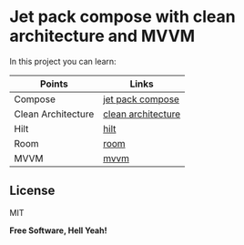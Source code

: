 # Jet pack compose with clean architecture and MVVM
In this project you can learn:

| Points | Links |
| ------ | ------ |
| Compose | [jet pack compose][PlDb] |
| Clean Architecture | [clean architecture][PlGh] |
| Hilt | [hilt][hilt] |
| Room | [room][room] |
| MVVM | [mvvm][mvvm] |


## License

MIT

**Free Software, Hell Yeah!**

[//]: # (These are reference links used in the body of this note and get stripped out when the markdown processor does its job. There is no need to format nicely because it shouldn't be seen. Thanks SO - http://stackoverflow.com/questions/4823468/store-comments-in-markdown-syntax)


   [PlDb]: <https://developer.android.com/jetpack/compose?gclid=EAIaIQobChMI8uHo_PH58gIVYoBQBh1xgAvFEAAYASAAEgI1nfD_BwE&gclsrc=aw.ds>
   [PlGh]: <https://blog.cleancoder.com/uncle-bob/2012/08/13/the-clean-architecture.html>
   [hilt]: <https://developer.android.com/training/dependency-injection/hilt-android?hl=es-419>
   [room]: <https://developer.android.com/training/data-storage/room>
   [mvvm]: <https://en.wikipedia.org/wiki/Model%E2%80%93view%E2%80%93viewmodel>
